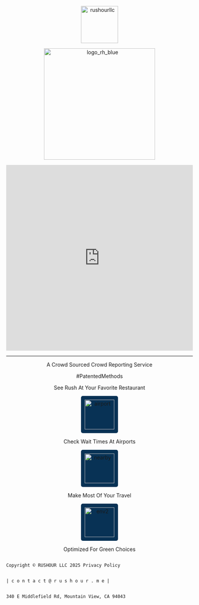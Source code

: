 <p align="center">
<img width="100" alt="rushourllc" src="https://github.com/user-attachments/assets/bb59fad4-cca4-4172-beaa-2b5b80921978" />
</p>


<p align="center">
<img width="300" alt="logo_rh_blue" src="https://github.com/user-attachments/assets/6bc7c1c6-86eb-475a-937d-4b33f4ef0f49" />
</p>


<iframe width="100%" height="500px" src="https://www.youtube.com/embed/2AMe4Qz3TkQ?si=tApcvqpxcffyG8wt" title="YouTube video player" frameborder="0" allow="accelerometer; autoplay; clipboard-write; encrypted-media; gyroscope; picture-in-picture; web-share" referrerpolicy="strict-origin-when-cross-origin" allowfullscreen></iframe>
<br>
<hr>


<p align="center">
   A Crowd Sourced Crowd Reporting Service
</p>

<p align="center">
  #PatentedMethods
</p>

<p align="center">
  See Rush At Your Favorite Restaurant
</p>


<p align="center" >
   <img style="background: #083255; border-radius: 5px; padding: 10px" width="80" height="80" alt="airport" src="https://github.com/user-attachments/assets/e1796385-9b58-4e9f-8877-495948a5b4e9" />
</p>

<p align="center">
  Check Wait Times At Airports
</p>

<p align="center">
   <img style="background: #083255; border-radius: 5px; padding: 10px" width="80" height="80" alt="nearby" src="https://github.com/user-attachments/assets/ae1fd740-dff3-49d6-9e3d-b7eee9ee4ded" />
</p>

<p align="center">
  Make Most Of Your Travel
</p>

<p align="center">
   <img style="background: #083255; border-radius: 5px; padding: 10px" width="80" height="80" alt="env2" src="https://github.com/user-attachments/assets/3293ef52-4654-4b26-b609-b71be0e09be7" />
</p>

<p align="center">
  Optimized For Green Choices
</p>


```

Copyright © RUSHOUR LLC 2025 Privacy Policy


| c o n t a c t @ r u s h o u r . m e |


340 E Middlefield Rd, Mountain View, CA 94043

```





